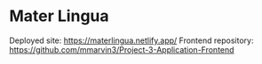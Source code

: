 # Mater Lingua

Deployed site: https://materlingua.netlify.app/
Frontend repository: https://github.com/mmarvin3/Project-3-Application-Frontend
